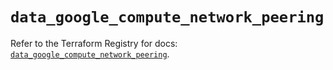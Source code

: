 # `data_google_compute_network_peering`

Refer to the Terraform Registry for docs: [`data_google_compute_network_peering`](https://registry.terraform.io/providers/hashicorp/google-beta/6.38.0/docs/data-sources/google_compute_network_peering).
